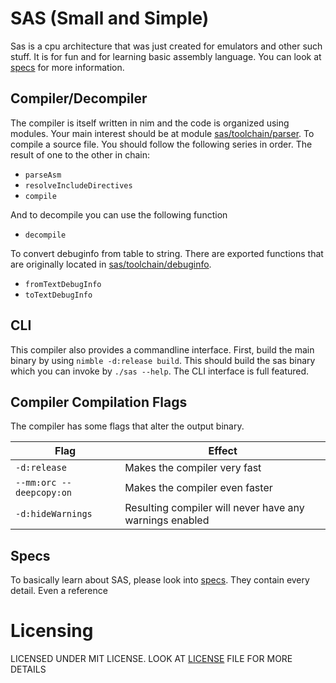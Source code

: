 # SAS (Small and Simple)
Sas is a cpu architecture that was just created for emulators and other such
stuff. It is for fun and for learning basic assembly language. You can
look at [specs](specs.md) for more information.

## Compiler/Decompiler
The compiler is itself written in nim and the code is organized using modules.
Your main interest should be at module [sas/toolchain/parser](src/sas/toolchain/parser.nim). To
compile a source file. You should follow the following series in order. The
result of one to the other in chain: 

* `parseAsm`
* `resolveIncludeDirectives`
* `compile`

And to decompile you can use the following function

* `decompile`

To convert debuginfo from table to string. There are exported functions that
are originally located in [sas/toolchain/debuginfo](src/sas/toolchain/debuginfo.nim).

* `fromTextDebugInfo`
* `toTextDebugInfo`

## CLI
This compiler also provides a commandline interface. First, build the main
binary by using `nimble -d:release build`. This should build the sas binary
which you can invoke by `./sas --help`. The CLI interface is full featured.

## Compiler Compilation Flags
The compiler has some flags that alter the output binary.

| Flag | Effect |
| ---- | ------ |
| `-d:release` | Makes the compiler very fast |
| `--mm:orc --deepcopy:on` | Makes the compiler even faster |
| `-d:hideWarnings` | Resulting compiler will never have any warnings enabled |

## Specs
To basically learn about SAS, please look into [specs](specs.md). They contain
every detail. Even a reference 

# Licensing
LICENSED UNDER MIT LICENSE. LOOK AT [LICENSE](LICENSE) FILE FOR MORE DETAILS